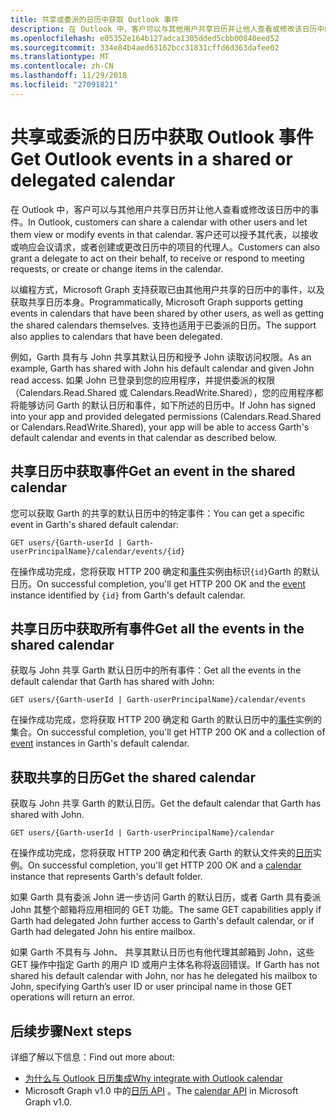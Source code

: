 ```yaml
---
title: 共享或委派的日历中获取 Outlook 事件
description: 在 Outlook 中，客户可以与其他用户共享日历并让他人查看或修改该日历中的事件。 客户还可以授予其代表，以接收或响应会议请求，或者创建或更改日历中的项目的代理人。
ms.openlocfilehash: e05352e164b127adca1305dded5cbb00840eed52
ms.sourcegitcommit: 334e84b4aed63162bcc31831cffd6d363dafee02
ms.translationtype: MT
ms.contentlocale: zh-CN
ms.lasthandoff: 11/29/2018
ms.locfileid: "27091821"
---
```

# <a name="get-outlook-events-in-a-shared-or-delegated-calendar"></a><span data-ttu-id="a04c2-104">共享或委派的日历中获取 Outlook 事件</span><span class="sxs-lookup"><span data-stu-id="a04c2-104">Get Outlook events in a shared or delegated calendar</span></span>

<span data-ttu-id="a04c2-105">在 Outlook 中，客户可以与其他用户共享日历并让他人查看或修改该日历中的事件。</span><span class="sxs-lookup"><span data-stu-id="a04c2-105">In Outlook, customers can share a calendar with other users and let them view or modify events in that calendar.</span></span> <span data-ttu-id="a04c2-106">客户还可以授予其代表，以接收或响应会议请求，或者创建或更改日历中的项目的代理人。</span><span class="sxs-lookup"><span data-stu-id="a04c2-106">Customers can also grant a delegate to act on their  behalf, to receive or respond to meeting requests, or create or change items in the calendar.</span></span>

<span data-ttu-id="a04c2-107">以编程方式，Microsoft Graph 支持获取已由其他用户共享的日历中的事件，以及获取共享日历本身。</span><span class="sxs-lookup"><span data-stu-id="a04c2-107">Programmatically, Microsoft Graph supports getting events in calendars that have been shared by other users, as well as getting the shared calendars themselves.</span></span> <span data-ttu-id="a04c2-108">支持也适用于已委派的日历。</span><span class="sxs-lookup"><span data-stu-id="a04c2-108">The support also applies to calendars that have been delegated.</span></span>

<span data-ttu-id="a04c2-109">例如，Garth 具有与 John 共享其默认日历和授予 John 读取访问权限。</span><span class="sxs-lookup"><span data-stu-id="a04c2-109">As an example, Garth has shared with John his default calendar and given John read access.</span></span> <span data-ttu-id="a04c2-110">如果 John 已登录到您的应用程序，并提供委派的权限 （Calendars.Read.Shared 或 Calendars.ReadWrite.Shared），您的应用程序都将能够访问 Garth 的默认日历和事件，如下所述的日历中。</span><span class="sxs-lookup"><span data-stu-id="a04c2-110">If John has signed into your app and provided delegated permissions (Calendars.Read.Shared or Calendars.ReadWrite.Shared), your app will be able to access Garth's default calendar and events in that calendar as described below.</span></span>

## <a name="get-an-event-in-the-shared-calendar"></a><span data-ttu-id="a04c2-111">共享日历中获取事件</span><span class="sxs-lookup"><span data-stu-id="a04c2-111">Get an event in the shared calendar</span></span>

<span data-ttu-id="a04c2-112">您可以获取 Garth 的共享的默认日历中的特定事件：</span><span class="sxs-lookup"><span data-stu-id="a04c2-112">You can get a specific event in Garth's shared default calendar:</span></span>

<!-- { "blockType": "ignored" } -->
```http
GET users/{Garth-userId | Garth-userPrincipalName}/calendar/events/{id}
```

<span data-ttu-id="a04c2-113">在操作成功完成，您将获取 HTTP 200 确定和[事件](/graph/api/resources/event?view=graph-rest-1.0)实例由标识`{id}`Garth 的默认日历。</span><span class="sxs-lookup"><span data-stu-id="a04c2-113">On successful completion, you'll get HTTP 200 OK and the [event](/graph/api/resources/event?view=graph-rest-1.0) instance identified by `{id}` from Garth's default calendar.</span></span>

## <a name="get-all-the-events-in-the-shared-calendar"></a><span data-ttu-id="a04c2-114">共享日历中获取所有事件</span><span class="sxs-lookup"><span data-stu-id="a04c2-114">Get all the events in the shared calendar</span></span>

<span data-ttu-id="a04c2-115">获取与 John 共享 Garth 默认日历中的所有事件：</span><span class="sxs-lookup"><span data-stu-id="a04c2-115">Get all the events in the default calendar that Garth has shared with John:</span></span>

<!-- { "blockType": "ignored" } -->
```http
GET users/{Garth-userId | Garth-userPrincipalName}/calendar/events
```

<span data-ttu-id="a04c2-116">在操作成功完成，您将获取 HTTP 200 确定和 Garth 的默认日历中的[事件](/graph/api/resources/event?view=graph-rest-1.0)实例的集合。</span><span class="sxs-lookup"><span data-stu-id="a04c2-116">On successful completion, you'll get HTTP 200 OK and a collection of [event](/graph/api/resources/event?view=graph-rest-1.0) instances in Garth's default calendar.</span></span>

## <a name="get-the-shared-calendar"></a><span data-ttu-id="a04c2-117">获取共享的日历</span><span class="sxs-lookup"><span data-stu-id="a04c2-117">Get the shared calendar</span></span>

<span data-ttu-id="a04c2-118">获取与 John 共享 Garth 的默认日历。</span><span class="sxs-lookup"><span data-stu-id="a04c2-118">Get the default calendar that Garth has shared with John.</span></span>

<!-- { "blockType": "ignored" } -->
```http
GET users/{Garth-userId | Garth-userPrincipalName}/calendar
```

<span data-ttu-id="a04c2-119">在操作成功完成，您将获取 HTTP 200 确定和代表 Garth 的默认文件夹的[日历](/graph/api/resources/calendar?view=graph-rest-1.0)实例。</span><span class="sxs-lookup"><span data-stu-id="a04c2-119">On successful completion, you'll get HTTP 200 OK and a [calendar](/graph/api/resources/calendar?view=graph-rest-1.0) instance that represents Garth's default folder.</span></span>

<span data-ttu-id="a04c2-120">如果 Garth 具有委派 John 进一步访问 Garth 的默认日历，或者 Garth 具有委派 John 其整个邮箱将应用相同的 GET 功能。</span><span class="sxs-lookup"><span data-stu-id="a04c2-120">The same GET capabilities apply if Garth had delegated John further access to Garth's default calendar, or if Garth had delegated John his entire mailbox.</span></span>

<span data-ttu-id="a04c2-121">如果 Garth 不具有与 John、 共享其默认日历也有他代理其邮箱到 John，这些 GET 操作中指定 Garth 的用户 ID 或用户主体名称将返回错误。</span><span class="sxs-lookup"><span data-stu-id="a04c2-121">If Garth has not shared his default calendar with John, nor has he delegated his mailbox to John, specifying Garth’s user ID or user principal name in those GET operations will return an error.</span></span> 


## <a name="next-steps"></a><span data-ttu-id="a04c2-122">后续步骤</span><span class="sxs-lookup"><span data-stu-id="a04c2-122">Next steps</span></span>

<span data-ttu-id="a04c2-123">详细了解以下信息：</span><span class="sxs-lookup"><span data-stu-id="a04c2-123">Find out more about:</span></span>

- [<span data-ttu-id="a04c2-124">为什么与 Outlook 日历集成</span><span class="sxs-lookup"><span data-stu-id="a04c2-124">Why integrate with Outlook calendar</span></span>](outlook-calendar-concept-overview.md)
- <span data-ttu-id="a04c2-125">Microsoft Graph v1.0 中的[日历 API](/graph/api/resources/calendar?view=graph-rest-1.0) 。</span><span class="sxs-lookup"><span data-stu-id="a04c2-125">The [calendar API](/graph/api/resources/calendar?view=graph-rest-1.0) in Microsoft Graph v1.0.</span></span>